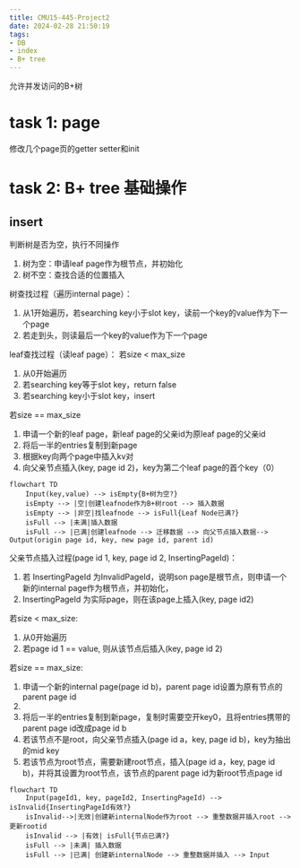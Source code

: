 ```yaml
---
title: CMU15-445-Project2
date: 2024-02-28 21:50:19
tags:
- DB
- index
- B+ tree
---
```

允许并发访问的B+树
<!-- more -->
# task 1: page
修改几个page页的getter setter和init
# task 2: B+ tree 基础操作
## insert
判断树是否为空，执行不同操作
1. 树为空：申请leaf page作为根节点，并初始化
2. 树不空：查找合适的位置插入

树查找过程（遍历internal page）：
1. 从1开始遍历，若searching key小于slot key，读前一个key的value作为下一个page
2. 若走到头，则读最后一个key的value作为下一个page

leaf查找过程（读leaf page）：
若size < max_size
1. 从0开始遍历
2. 若searching key等于slot key，return false
3. 若searching key小于slot key，insert

若size == max_size
1. 申请一个新的leaf page，新leaf page的父亲id为原leaf page的父亲id
2. 将后一半的entries复制到新page
3. 根据key向两个page中插入kv对
3. 向父亲节点插入(key, page id 2)，key为第二个leaf page的首个key（0）

```mermaid
flowchart TD
    Input(key,value) --> isEmpty{B+树为空?}
    isEmpty --> |空|创建leafnode作为B+树root --> 插入数据
    isEmpty --> |非空|找leafnode --> isFull{Leaf Node已满?}
    isFull --> |未满|插入数据
    isFull --> |已满|创建leafnode --> 迁移数据 --> 向父节点插入数据--> Output(origin page id, key, new page id, parent id) 
```

父亲节点插入过程(page id 1, key, page id 2, InsertingPageId)：
1. 若 InsertingPageId 为InvalidPageId，说明son page是根节点，则申请一个新的internal page作为根节点，并初始化，
2. InsertingPageId 为实际page，则在该page上插入(key, page id2)

若size < max_size:
1. 从0开始遍历
2. 若page id 1 == value, 则从该节点后插入(key, page id 2)

若size == max_size:
1. 申请一个新的internal page(page id b)，parent page id设置为原有节点的parent page id
2. 
3. 将后一半的entries复制到新page，复制时需要空开key0，且将entries携带的parent page id改成page id b
4. 若该节点不是root，向父亲节点插入(page id a，key, page id b)，key为抽出的mid key
5. 若该节点为root节点，需要新建root节点，插入(page id a，key, page id b)，并将其设置为root节点，该节点的parent page id为新root节点page id
```mermaid
flowchart TD
    Input(pageId1, key, pageId2, InsertingPageId) --> isInvalid{InsertingPageId有效?}
    isInvalid-->|无效|创建新internalNode作为root --> 重整数据并插入root --> 更新rootid
    isInvalid --> |有效| isFull{节点已满?}
    isFull --> |未满| 插入数据
    isFull --> |已满| 创建新internalNode --> 重整数据并插入 --> Input
```
